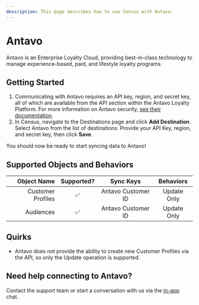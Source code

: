 ```yaml
---
description: This page describes how to use Census with Antavo.
---
```


# Antavo

Antavo is an Enterprise Loyalty Cloud, providing best-in-class technology to manage experience-based, paid, and lifestyle loyalty programs.

## Getting Started

1. Communicating with Antavo requires an API key, region, and secret key, all of which are available from the API section within the Antavo Loyalty Platform. For more information on Antavo security, [see their documentation](https://apidocs.antavo.com/api/security.html).
2. In Census, navigate to the Destinations page and click **Add Destination**. Select Antavo from the list of destinations. Provide your API Key, region, and secret key, then click **Save**.

You should now be ready to start syncing data to Antavo!

## Supported Objects and Behaviors

|   **Object Name** | **Supported?** |    **Sync Keys**   | **Behaviors** |
| ----------------: | :------------: | :----------------: | :-----------: |
| Customer Profiles |        ✅       | Antavo Customer ID |  Update Only  |
|         Audiences |        ✅       | Antavo Customer ID |  Update Only  |

## Quirks

* Antavo does not provide the ability to create new Customer Profiles via the API, so only the Update operation is supported.

## Need help connecting to Antavo?

Contact the support team or start a conversation with us via the [in-app](https://app.getcensus.com) chat.

